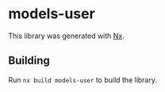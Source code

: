 # models-user

This library was generated with [Nx](https://nx.dev).

## Building

Run `nx build models-user` to build the library.
